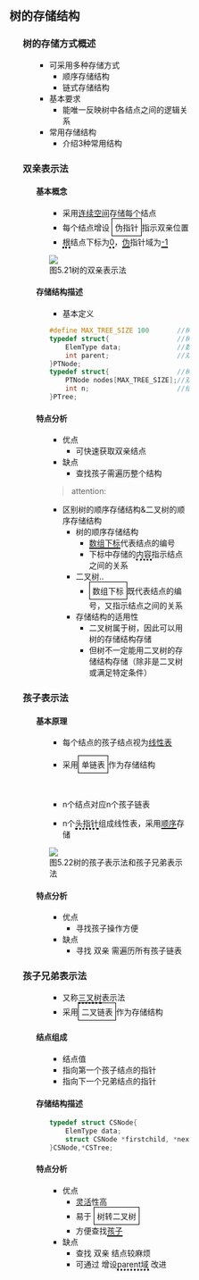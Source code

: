 <div style="float: left; width: 64%; padding: 1%;">
    
## 树的存储结构  

<ul>

### 树的存储方式概述

<ul>

- 可采用多种存储方式
  - 顺序存储结构
  - 链式存储结构
- 基本要求
  - 能唯一反映树中各结点之间的逻辑关系
- 常用存储结构
  - 介绍3种常用结构

</ul>

### 双亲表示法

<ul>

#### 基本概念

<ul>

- 采用<u>连续空间</u>存储每个结点
- 每个结点增设 <span style="border: 1px solid black; padding: 5px; display: inline-block;">伪指针</span>指示双亲位置
- <span style="border-bottom: 3px dotted black;">根</span>结点下标为<span style="border-bottom: 3px dotted black;">0</span>，<span style="border-bottom: 2px solid black;">伪</span>指针域为<span style="border-bottom: 2px solid black;">-1</span>

![](https://cdn-mineru.openxlab.org.cn/model-mineru/prod/a2e6b516fbf68e36a6730aff3150c9226473ea4cf4cbe0b6ac46cd04bc5e31e9.jpg)  
图5.21树的双亲表示法  

</ul>

#### 存储结构描述

<ul>

- 基本定义
```c
#define MAX_TREE_SIZE 100       //树中最多结点数
typedef struct{                 //树的结点定义
    ElemType data;              //数据元素
    int parent;                 //双亲位置域
}PTNode;
typedef struct{                 //树的类型定义
    PTNode nodes[MAX_TREE_SIZE];//双亲表示
    int n;                      //结点数
}PTree;
```

</ul>

#### 特点分析

<ul>

- 优点
  - 可快速获取双亲结点
- 缺点
  - 查找孩子需遍历整个结构

> attention: 

- 区别树的顺序存储结构&二叉树的顺序存储结构  
  - 树的顺序存储结构  
    - <span style="border-bottom: 2px solid black;">数组下标</span>代表结点的编号  
    - 下标中存储的<span style="border-bottom: 3px dotted black;">内容</span>指示结点之间的关系  
  - 二叉树.. 
    - <span style="border: 1px solid black; padding: 5px; display: inline-block;">数组下标</span>既代表结点的编号，又指示结点之间的关系  
  - 存储结构的适用性  
    - 二叉树属于树，因此可以用树的存储结构存储  
    - 但树不一定能用二叉树的存储结构存储（除非是二叉树或满足特定条件）  

</ul>
</ul>

### 孩子表示法

<ul>

#### 基本原理

<ul>

- 每个结点的孩子结点视为<u>线性表</u>
- 采用<span style="border: 1px solid black; padding: 5px; display: inline-block;">单链表</span>作为存储结构
  
  <br>

- n个结点对应n个孩子链表
- n个<span style="border-bottom: 3px dotted black;">头指针</span>组成线性表，采用<span style="border-bottom: 2px solid black;">顺序</span>存储

![](https://cdn-mineru.openxlab.org.cn/model-mineru/prod/60e641d5bf1b6a3367c0a715896ea6200c65d1d47f135dad05b2de7cc643bbac.jpg)  
图5.22树的孩子表示法和孩子兄弟表示法  

</ul>

#### 特点分析

<ul>

- 优点
  - 寻找孩子操作方便
- 缺点
  - 寻找 双亲 需遍历所有孩子链表

</ul>
</ul>

### 孩子兄弟表示法

<ul>



<ul>

- 又称<span style="border-bottom: 3px dotted black;">三叉树</span>表示法
  <br>
- 采用<span style="border: 1px solid black; padding: 5px; display: inline-block;">二叉链表</span>作为存储结构

</ul>

#### 结点组成

<ul>

- 结点值
- 指向第一个孩子结点的指针
- 指向下一个兄弟结点的指针

</ul>

#### 存储结构描述

<ul>

```c
typedef struct CSNode{
    ElemType data;                                  //数据域
    struct CSNode *firstchild, *nextsibling;        //第一个孩子和右兄弟指针
}CSNode,*CSTree;
```

</ul>

#### 特点分析

<ul>

- 优点
  - <u>灵活</u>性高
  - 易于 <span style="border: 1px solid black; padding: 5px; display: inline-block;">树转二叉树</span>
  - 方便查找<span style="border-bottom: 2px solid black;">孩子</span>
- 缺点
  - 查找 双亲 结点较麻烦
  - 可通过 增设<span style="border-bottom: 3px dotted black;">parent域</span> 改进

</ul>
</ul>
</ul>   

</div>
<div style="float: right; width: 26%; padding: 1%;">

</div>
<div style="clear: both;"></div>
